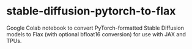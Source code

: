 # stable-diffusion-pytorch-to-flax
Google Colab notebook to convert PyTorch-formatted Stable Diffusion models to Flax (with optional bfloat16 conversion) for use with JAX and TPUs.
